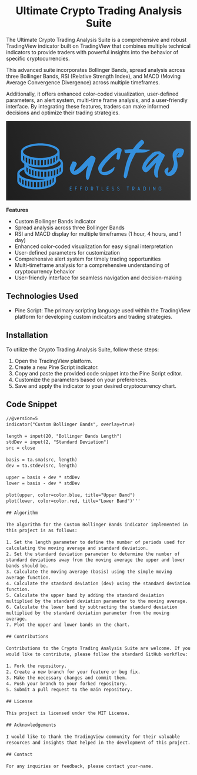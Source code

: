 # <center>Ultimate Crypto Trading Analysis Suite</center>

The Ultimate Crypto Trading Analysis Suite is a comprehensive and robust TradingView indicator built on TradingView that combines multiple technical indicators to provide traders with powerful insights into the behavior of specific cryptocurrencies.

This advanced suite incorporates Bollinger Bands, spread analysis across three Bollinger Bands, RSI (Relative Strength Index), and MACD (Moving Average Convergence Divergence) across multiple timeframes.

Additionally, it offers enhanced color-coded visualization, user-defined parameters, an alert system, multi-time frame analysis, and a user-friendly interface. By integrating these features, traders can make informed decisions and optimize their trading strategies.

![Image Description](Screenshot_2.png)

**Features**
- Custom Bollinger Bands indicator
- Spread analysis across three Bollinger Bands
- RSI and MACD display for multiple timeframes (1 hour, 4 hours, and 1 day)
- Enhanced color-coded visualization for easy signal interpretation
- User-defined parameters for customization
- Comprehensive alert system for timely trading opportunities
- Multi-timeframe analysis for a comprehensive understanding of cryptocurrency behavior
- User-friendly interface for seamless navigation and decision-making

## Technologies Used
- Pine Script: The primary scripting language used within the TradingView platform for developing custom indicators and trading strategies.

## Installation
To utilize the Crypto Trading Analysis Suite, follow these steps:

1. Open the TradingView platform.
2. Create a new Pine Script indicator.
3. Copy and paste the provided code snippet into the Pine Script editor.
4. Customize the parameters based on your preferences.
5. Save and apply the indicator to your desired cryptocurrency chart.

## Code Snippet
```pine
//@version=5
indicator("Custom Bollinger Bands", overlay=true)

length = input(20, "Bollinger Bands Length")
stdDev = input(2, "Standard Deviation")
src = close

basis = ta.sma(src, length)
dev = ta.stdev(src, length)

upper = basis + dev * stdDev
lower = basis - dev * stdDev

plot(upper, color=color.blue, title="Upper Band")
plot(lower, color=color.red, title="Lower Band")'''

## Algorithm

The algorithm for the Custom Bollinger Bands indicator implemented in this project is as follows:

1. Set the length parameter to define the number of periods used for calculating the moving average and standard deviation.
2. Set the standard deviation parameter to determine the number of standard deviations away from the moving average the upper and lower bands should be.
3. Calculate the moving average (basis) using the simple moving average function.
4. Calculate the standard deviation (dev) using the standard deviation function.
5. Calculate the upper band by adding the standard deviation multiplied by the standard deviation parameter to the moving average.
6. Calculate the lower band by subtracting the standard deviation multiplied by the standard deviation parameter from the moving average.
7. Plot the upper and lower bands on the chart.

## Contributions

Contributions to the Crypto Trading Analysis Suite are welcome. If you would like to contribute, please follow the standard GitHub workflow:

1. Fork the repository.
2. Create a new branch for your feature or bug fix.
3. Make the necessary changes and commit them.
4. Push your branch to your forked repository.
5. Submit a pull request to the main repository.

## License

This project is licensed under the MIT License.

## Acknowledgements

I would like to thank the TradingView community for their valuable resources and insights that helped in the development of this project.

## Contact

For any inquiries or feedback, please contact your-name.
